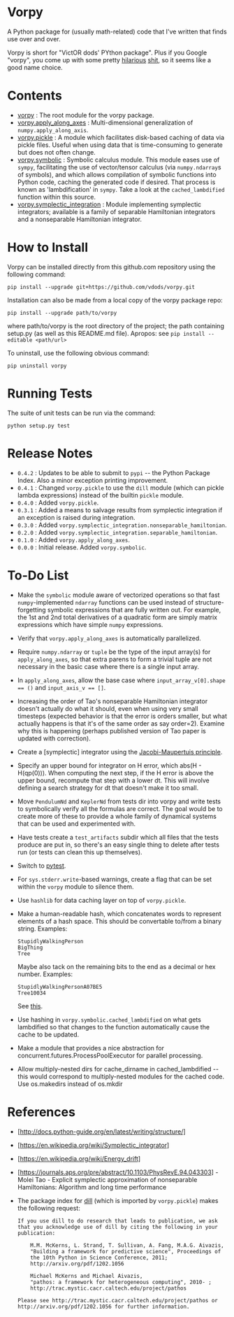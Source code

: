 # Vorpy

A Python package for (usually math-related) code that I've written that finds use over and over.

Vorpy is short for "VictOR dods' PYthon package".  Plus if you Google "vorpy", you come up with some pretty [hilarious](http://www.urbandictionary.com/define.php?term=Vorpy) [shit](http://vorpycrill.bandcamp.com/releases), so it seems like a good name choice.

# Contents

-   [vorpy](https://github.com/vdods/vorpy/tree/master/vorpy) : The root module for the vorpy package.
-   [vorpy.apply_along_axes](https://github.com/vdods/vorpy/blob/master/vorpy/apply_along_axes.py) : Multi-dimensional
    generalization of `numpy.apply_along_axis`.
-   [vorpy.pickle](https://github.com/vdods/vorpy/blob/master/vorpy/pickle.py) : A module which facilitates disk-based caching of
    data via pickle files.  Useful when using data that is time-consuming to generate but does not often change.
-   [vorpy.symbolic](https://github.com/vdods/vorpy/blob/master/vorpy/symbolic.py) : Symbolic calculus module.  This module eases
    use of `sympy`, facilitating the use of vector/tensor calculus (via `numpy.ndarray`s of symbols),  and which allows compilation
    of symbolic functions into Python code, caching the generated code if desired.  That process is known as 'lambdification' in
    `sympy`.  Take a look at the `cached_lambdified` function within this source.
-   [vorpy.symplectic_integration](https://github.com/vdods/vorpy/blob/master/vorpy/symplectic_integration/) : Module implementing
    symplectic integrators; available is a family of separable Hamiltonian integrators and a nonseparable Hamiltonian integrator.

# How to Install

Vorpy can be installed directly from this github.com repository using the following command:

    pip install --upgrade git+https://github.com/vdods/vorpy.git

Installation can also be made from a local copy of the vorpy package repo:

    pip install --upgrade path/to/vorpy

where path/to/vorpy is the root directory of the project; the path containing setup.py (as well as this README.md file).  Apropos: see `pip install --editable <path/url>`

To uninstall, use the following obvious command:

    pip uninstall vorpy

# Running Tests

The suite of unit tests can be run via the command:

    python setup.py test

# Release Notes

- `0.4.2` : Updates to be able to submit to `pypi` -- the Python Package Index.  Also a minor exception printing improvement.
- `0.4.1` : Changed `vorpy.pickle` to use the `dill` module (which can pickle lambda expressions) instead of the builtin `pickle` module.
- `0.4.0` : Added `vorpy.pickle`.
- `0.3.1` : Added a means to salvage results from symplectic integration if an exception is raised during integration.
- `0.3.0` : Added `vorpy.symplectic_integration.nonseparable_hamiltonian`.
- `0.2.0` : Added `vorpy.symplectic_integration.separable_hamiltonian`.
- `0.1.0` : Added `vorpy.apply_along_axes`.
- `0.0.0` : Initial release.  Added `vorpy.symbolic`.

# To-Do List

-   Make the `symbolic` module aware of vectorized operations so that fast `numpy`-implemented `ndarray` functions
    can be used instead of structure-forgetting symbolic expressions that are fully written out.  For example,
    the 1st and 2nd total derivatives of a quadratic form are simply matrix expressions which have simple `numpy`
    expressions.
-   Verify that `vorpy.apply_along_axes` is automatically parallelized.
-   Require `numpy.ndarray` or `tuple` be the type of the input array(s) for `apply_along_axes`, so that extra parens
    to form a trivial tuple are not necessary in the basic case where there is a single input array.
-   In `apply_along_axes`, allow the base case where `input_array_v[0].shape == ()` and `input_axis_v == []`.
-   Increasing the order of Tao's nonseparable Hamiltonian integrator doesn't actually do what it should, even when
    using very small timesteps (expected behavior is that the error is orders smaller, but what actually happens is
    that it's of the same order as say order=2).  Examine why this is happening (perhaps published version of Tao
    paper is updated with correction).
-   Create a [symplectic] integrator using the [Jacobi-Maupertuis principle](https://en.wikipedia.org/wiki/Maupertuis%27_principle).
-   Specify an upper bound for integrator on H error, which abs(H - H(qp(0))).  When computing the next step, if the
    H error is above the upper bound, recompute that step with a lower dt.  This will involve defining a search
    strategy for dt that doesn't make it too small.
-   Move `PendulumNd` and `KeplerNd` from tests dir into vorpy and write tests to symbolically verify all the formulas
    are correct.  The goal would be to create more of these to provide a whole family of dynamical systems that can
    be used and experimented with.
-   Have tests create a `test_artifacts` subdir which all files that the tests produce are put in, so there's an
    easy single thing to delete after tests run (or tests can clean this up themselves).
-   Switch to [pytest](https://docs.pytest.org/en/latest/).
-   For `sys.stderr.write`-based warnings, create a flag that can be set within the `vorpy` module to silence them.
-   Use `hashlib` for data caching layer on top of `vorpy.pickle`.
-   Make a human-readable hash, which concatenates words to represent elements of a hash space.  This should be
    convertable to/from a binary string.  Examples:

        StupidlyWalkingPerson
        BigThing
        Tree

    Maybe also tack on the remaining bits to the end as a decimal or hex number.  Examples:

        StupidlyWalkingPersonA07BE5
        Tree10034

    See [this](https://stackoverflow.com/questions/17753182/getting-a-large-list-of-nouns-or-adjectives-in-python-with-nltk-or-python-mad).
-   Use hashing in `vorpy.symbolic.cached_lambdified` on what gets lambdified so that changes to the function automatically
    cause the cache to be updated.
-   Make a module that provides a nice abstraction for concurrent.futures.ProcessPoolExecutor for parallel processing.
-   Allow multiply-nested dirs for cache_dirname in cached_lambdified -- this would correspond to multiply-nested modules
    for the cached code.  Use os.makedirs instead of os.mkdir

# References

-   [http://docs.python-guide.org/en/latest/writing/structure/]
-   [https://en.wikipedia.org/wiki/Symplectic_integrator]
-   [https://en.wikipedia.org/wiki/Energy_drift]
-   [https://journals.aps.org/pre/abstract/10.1103/PhysRevE.94.043303] - Molei Tao - Explicit symplectic approximation
    of nonseparable Hamiltonians: Algorithm and long time performance
-   The package index for [dill](https://pypi.python.org/pypi/dill) (which is imported by `vorpy.pickle`) makes the following request:

        If you use dill to do research that leads to publication, we ask that you acknowledge use of dill by citing the following in your publication:

            M.M. McKerns, L. Strand, T. Sullivan, A. Fang, M.A.G. Aivazis,
            "Building a framework for predictive science", Proceedings of
            the 10th Python in Science Conference, 2011;
            http://arxiv.org/pdf/1202.1056

            Michael McKerns and Michael Aivazis,
            "pathos: a framework for heterogeneous computing", 2010- ;
            http://trac.mystic.cacr.caltech.edu/project/pathos

        Please see http://trac.mystic.cacr.caltech.edu/project/pathos or http://arxiv.org/pdf/1202.1056 for further information.
